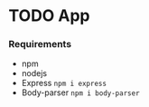 # TODO App

### Requirements 
* npm
* nodejs
* Express
```npm i express```
* Body-parser
```npm i body-parser```
